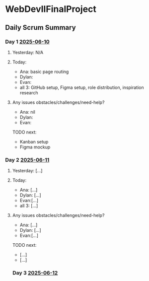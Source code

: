 # WebDevIIFinalProject
## Daily Scrum Summary

### Day 1 <ins>2025-06-10</ins>
1) Yesterday: N/A 
2) Today: 
    - Ana: basic page routing
    - Dylan: 
    - Evan:
    - all 3: GitHub setup, Figma setup, role distribution, inspiration research
3) Any issues obstacles/challenges/need-help? 
    - Ana: nil
    - Dylan: 
    - Evan:

    TODO next:
    - Kanban setup 
    - Figma mockup

### Day 2 <ins>2025-06-11</ins>

1) Yesterday: [...]
2) Today: 
    - Ana: [...]
    - Dylan: [...]
    - Evan:[...]
    - all 3: [...]
3) Any issues obstacles/challenges/need-help? 
    - Ana: [...]
    - Dylan: [...]
    - Evan:[...]

    TODO next:
    - [...]
    - [...]

    ### Day 3 <ins>2025-06-12</ins>




